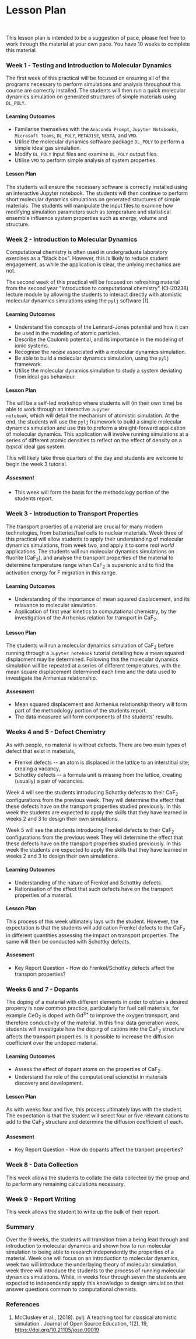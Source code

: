 # Lesson Plan

<br/>

This lesson plan is intended to be a suggestion of pace, please feel free to work through the material at your own pace. 
You have 10 weeks to complete this material. 

### Week 1 - Testing and Introduction to Molecular Dynamics

The first week of this practical will be focused on ensuring all of the programs necessary to perform simulations and analysis throughout this course are correctly installed. The students will then run a quick molecular dynamics simulation on generated structures of simple materials using <code>DL_POLY</code>.

#### Learning Outcomes

- Familarise themselves with the <code>Anaconda Prompt</code>, <code>Jupyter Notebooks</code>, <code>Microsoft Teams</code>, <code>DL_POLY</code>, <code>METADISE</code>, <code>VESTA</code>, and <code>VMD</code>.
- Utilise the molecular dynamics software package <code>DL_POLY</code> to perform a simple ideal gas simulation.
- Modify <code>DL_POLY</code> input files and examine <code>DL_POLY</code> output files.
- Utilise <code>VMD</code> to perform simple analysis of system properties.

#### Lesson Plan

The students will ensure the necessary software is correctly installed using an interactive Jupyter notebook. The students will then continue to perform short molecular dynamics simulations on generated structures of simple materials. The students will manipulate the input files to examine how modifying simulation parameters such as temperature and statistical ensemble influence system properties such as energy, volume and structure.

### Week 2 - Introduction to Molecular Dynamics

Computational chemistry is often used in undergraduate laboratory exercises as a "black box". However, this is likely to reduce student engagement, as while the application is clear, the unlying mechanics are not. 

The second week of this practical will be focused on refreshing material from the second year "Introduction to computational chemistry" (CH20238) lecture module by allowing the students to interact directly with atomistic molecular dynamics simulations using the <code>pylj</code> software [1].

#### Learning Outcomes

- Understand the concepts of the Lennard-Jones potential and how it can be used in the modeling of atomic particles.
- Describe the Coulomb potential, and its importance in the modeling of ionic systems.
- Recognise the *recipe* associated with a molecular dynamics simulation.
- Be able to build a molecular dynamics simulation, using the <code>pylj</code> framework.
- Utilise the molecular dynamics simulation to study a system deviating from ideal gas behaviour.

#### Lesson Plan

The will be a self-led workshop where students will (in their own time) be able to work through an interactive <code>Jupyter notebook</code>, which will detail the mechanism of atomistic simulation. At the end, the students will use the <code>pylj</code> framework to build a simple molecular dynamics simulation and use this to preform a straight-forward application of molecular dynamics. This application will involve running simulations at a series of different atomic densities to reflect on the effect of density on a *typical* ideal gas system.

This will likely take three quarters of the day and students are welcome to begin the week 3 tutorial. 

##### Assesment

- This week will form the basis for the methodology portion of the students report.

### Week 3 - Introduction to Transport Properties

The transport proerties of a material are crucial for many modern technologies, from batteries/fuel cells to nuclear materials. Week three of this practical will allow students to apply their understanding of molecular dynamics simulations, from week two, and apply it to some *real world* applications. The students will run molecular dynamics simulations on fluorite (CaF<sub>2</sub>), and analyse the transport properties of the material to determine temperature range when CaF<sub>2</sub> is superionic and to find the activation energy for F migration in this range.

#### Learning Outcomes

- Understanding of the importance of mean squared displacement, and its relavance to molecular simulation.
- Application of first year kinetics to computational chemistry, by the investigation of the Arrhenius relation for transport in CaF<sub>2</sub>.

#### Lesson Plan

The students will run a molecular dynamics simulation of CaF<sub>2</sub> before running through a <code>Jupyter notebook</code> tutorial detailing how a mean squared displacment may be determined. Following this the molecular dynamics simulation will be repeated at a series of different temperatures, with the mean square displacement determined each time and the data used to investigate the Arrhenius relationship. 

#### Assesment

- Mean squared displacement and Arrhenius relationship theory will form part of the methodology portion of the students report.
- The data measured will form components of the students' results.

### Weeks 4 and 5 - Defect Chemistry

As with people, no material is without defects. There are two main types of defect that exist in materials,
- Frenkel defects -- an atom is displaced in the lattice to an interstitial site; creaing a vacancy,
- Schottky defects -- a formula unit is missing from the lattice, creating (usually) a pair of vacancies.

Week 4 will see the students introducing Schottky defects to their CaF<sub>2</sub> configurations from the previous week. They will determine the effect that these defects have on the transport properties studied previously. In this week the students are expected to apply the skills that they have learned in weeks 2 and 3 to design their own simulations.

Week 5 will see the students introducing Frenkel defects to their CaF<sub>2</sub> configurations from the previous week They will determine the effect that these defects have on the transport properties studied previously. In this week the students are expected to apply the skills that they have learned in weeks 2 and 3 to design their own simulations.

#### Learning Outcomes

- Understanding of the nature of Frenkel and Schottky defects.
- Rationisation of the effect that such defects have on the transport properties of a material.

#### Lesson Plan

This process of this week ultimately lays with the student. However, the expectation is that the students will add cation Frenkel defects to the CaF<sub>2</sub> in different quantities assessing the impact on transport properties. The same will then be conducted with Schottky defects.

#### Assesment

- Key Report Question - How do Frenkel/Schottky defects affect the transport properties?

### Weeks 6 and 7 - Dopants

The doping of a material with different elements in order to obtain a desired property is now common practice, particularly for fuel cell materials, for example CeO<sub>2</sub> is doped with Gd<sup>3+</sup> to improve the oxygen transport, and therefore conductivity of the material. In this final data generation week, students will investigate how the doping of cations into the CaF<sub>2</sub> structure affects the transport properties. Is it possible to increase the diffusion coefficient over the undoped material.

#### Learning Outcomes

- Assess the effect of dopant atoms on the properties of CaF<sub>2</sub>.
- Understand the role of the computational scienctist in materials discovery and development.

#### Lesson Plan

As with weeks four and five, this process ultimately lays with the student. The expectation is that the student will select four or five relevant cations to add to the CaF<sub>2</sub> structure and determine the diffusion coefficient of each.

#### Assesment

- Key Report Question - How do dopants affect the tranport properties?   


### Week 8 - Data Collection

This week allows the students to collate the data collected by the group and to perform any remaining calculations necessary. 

### Week 9 - Report Writing

This week allows the student to write up the bulk of their report.

### Summary

Over the 9 weeks, the students will transition from a being lead through and introduction to molecular dynamics and shown how to run molecular simulation to being able to research independently the properties of a material. Week one will focus on an introduction to molecular dynamics, week two will introduce the underlaying theory of molecular simulation, week three will introduce the students to the process of running molecular dynamics simulations. While, in weeks four through seven the students are expected to independently apply this knowledge to design simulation that answer questions common to computational chemists.

### References

1. McCluskey et al., (2018). pylj: A teaching tool for classical atomistic simulation . Journal of Open Source Education, 1(2), 19, https://doi.org/10.21105/jose.00019
